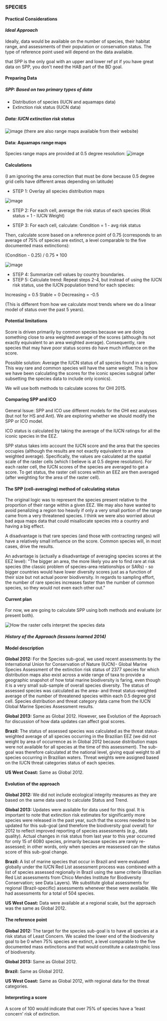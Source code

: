 ### **SPECIES**
#### Practical Considerations

#### *Ideal Approach*

Ideally, data would be available on the number of species, their habitat range, and assessments of their population or conservation status. The type of reference point used will depend on the data available.

<!---Note from GitHub Issue #406-->

that SPP is the only goal with an upper and lower ref pt
if you have great data on SPP, you don't need the HAB part of the BD goal.

<!---Summary of Mel's notes from #366--->

#### Preparing Data

##### SPP: Based on two primary types of data
* Distribution of species (IUCN and aquamaps data)
* Extinction risk status (IUCN data)

##### Data: IUCN extinction risk status
![image](https://cloud.githubusercontent.com/assets/5685517/7187757/bb6e1fe2-e427-11e4-819f-2cd8f3df6a67.png)
(there are also range maps available from their website)

#### Data: Aquamaps range maps
Species range maps are provided at 0.5 degree resolution:
![image](https://cloud.githubusercontent.com/assets/5685517/7187777/de90fbde-e427-11e4-8463-195b4932ec27.png)

#### Calculations
(I am ignoring the area correction that must be done because 0.5 degree grid cells have different areas depending on latitude)

* STEP 1: Overlay all species distribution maps

![image](https://cloud.githubusercontent.com/assets/5685517/7210756/6c5a57ee-e509-11e4-87c9-01e74fc1594e.png)

* STEP 2: For each cell, average the risk status of each species (Risk status = 1 - IUCN Weight)

* STEP 3: For each cell, calculate:
Condition = 1 - avg risk status

Then, calculate score based on a reference point of 0.75 (corresponds to an average of 75% of species are extinct, a level comparable to the five documented mass extinctions):

(Condition - 0.25) / 0.75 * 100

![image](https://cloud.githubusercontent.com/assets/5685517/7210872/4ef14d9c-e50a-11e4-8366-26bc5e4a888a.png)

* STEP 4: Summarize cell values by country boundaries.
* STEP 5: Calculate trend: Repeat steps 2-4, but instead of using the IUCN risk status, use the IUCN population trend for each species:

Increasing = 0.5
Stable = 0
Decreasing = -0.5

(This is different from how we calculate most trends where we do a linear model of status over the past 5 years).

#### Potential limitations

Score is driven primarily by common species because we are doing something close to area weighted average of the scores (although its not exactly equivalent to an area weighted average).  Consequently, rare species that may have poor status scores do have much influence on the score.

Possible solution: Average the IUCN status of all species found in a region.  This way rare and common species will have the same weight.  This is how we have been calculating the scores for the iconic species subgoal (after subsetting the species data to include only iconics).

We will use both methods to calculate scores for OHI 2015.

#### Comparing SPP and ICO

General Issue: SPP and ICO use different models for the OHI eez analyses (but not for HS and Ant).  We are exploring whether we should modify the SPP or ICO model.

ICO status is calculated by taking the average of the IUCN ratings for all the iconic species in the EEZ.  

SPP status takes into account the IUCN score and the area that the species occupies (although the results are not exactly equivalent to an area weighted average).  Specifically, the values are calculated at the spatial scale of the raster cells (which I believe is at 0.5 degree resolution).  For each raster cell, the IUCN scores of the species are averaged to get a score. To get status, the raster cell scores within an EEZ are then averaged (after weighting for the area of the raster cell).  

#### The SPP (cell-averaging) method of calculating status

The original logic was to represent the species present relative to the proportion of their range within a given EEZ.  We may also have wanted to avoid penalizing a region too heavily if only a very small portion of the range came from a very threatened species.  I think we were also worried about bad aqua maps data that could misallocate species into a country and having a big effect.

A disadvantage is that rare species (and those with contracting ranges) will have a relatively small influence on the score.  Common species will, in most cases, drive the results.

An advantage is (actually a disadvantage of averaging species scores at the EEZ level): "The bigger an area, the more likely you are to find rare at risk species (the classic problem of species-area relationships or SARs) - so bigger countries would have lower diversity scores just as a function of their size but not actual poorer biodiversity. In regards to sampling effort, the number of rare species increases faster than the number of common species, so they would not even each other out."

#### Current plan

For now, we are going to calculate SPP using both methods and evaluate (or present both).  

![How the raster cells interpret the species data](https://cloud.githubusercontent.com/assets/10619388/7287365/c41926a6-e908-11e4-8cfb-db2b85cecd38.png)


#### *History of the Approach (lessons learned 2014)*
<!---Taken from Conceptual Guide v2--->

#### Model description

**Global 2012:**
For the Species sub-goal, we used recent assessments by the International Union for Conservation of Nature (IUCN)- Global Marine Species Assessment of the extinction risk status of 2377 species for which distribution maps also exist across a wide range of taxa to provide a geographic snapshot of how total marine biodiversity is faring, even though it is a very small sub-sample of overall species diversity. The status of assessed species was calculated as the area- and threat status-weighted average of the number of threatened species within each 0.5 degree grid cell. Species distribution and threat category data came from the IUCN Global Marine Species Assessment results.

**Global 2013:**
Same as Global 2012. However, see Evolution of the Approach for discussion of how data updates can affect goal scores.

**Brazil:**
The status of assessed species was calculated as the threat status-weighted average of all species occurring in the Brazilian EEZ (we did not weight by area of occurrence as in Global 2012 because distribution maps were not available for all species at the time of this assessment). The sub-goal was therefore calculated at the national level, giving equal weight to all species occurring in Brazilian waters. Threat weights were assigned based on the IUCN threat categories status of each species.

**US West Coast:**
Same as Global 2012.

#### Evolution of the approach

**Global 2012:**
We did not include ecological integrity measures as they are based on the same data used to calculate Status and Trend.

**Global 2013:**
Updates were available for data used for this goal.  It is important to note that extinction risk estimates for significantly more species were released in the past year, such that the scores needed to be updated for this sub-goal (and therefore the biodiversity goal overall) for 2012 to reflect improved reporting of species assessments (e.g., data quality). Actual changes in risk status from last year to this year occurred for only 15 of 6080 species, primarily because species are rarely re-assessed; in other words, only when species are reassessed can the status score of this sub-goal change.

**Brazil:**
A list of marine species that occur in Brazil and were evaluated globally under the IUCN Red List assessment process was combined with a list of species assessed regionally in Brazil using the same criteria (Brazilian Red List assessments from Chico Mendes Institute for Biodiversity Conservation; see Data Layers). We substitute global assessments for regional (Brazil-specific) assessments whenever these were available. We had assessments for a total of 504 species.

**US West Coast:**
Data were available at a regional scale, but the approach was the same as Global 2012.

#### The reference point

**Global 2012:**
The target for the species sub-goal is to have all species at a risk status of Least Concern. We scaled the lower end of the biodiversity goal to be 0 when 75% species are extinct, a level comparable to the five documented mass extinctions and that would constitute a catastrophic loss of biodiversity.

**Global 2013:**
Same as Global 2012.

**Brazil:**
Same as Global 2012.

**US West Coast:**
Same as Global 2012, with regional data for the threat categories.

#### Interpreting a score

A score of 100 would indicate that over 75% of species have a ‘least concern’ risk of extinction.
